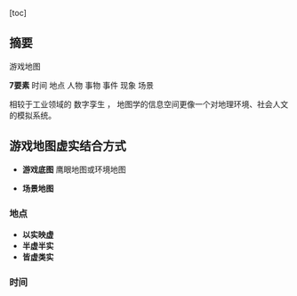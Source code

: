 [toc]

## 摘要

游戏地图

**7要素**
时间
地点
人物
事物
事件
现象
场景


相较于工业领域的 数字孪生 ， 地图学的信息空间更像一个对地理环境、社会人文的模拟系统。

## 游戏地图虚实结合方式

+ **游戏底图**
鹰眼地图或环境地图



+ **场景地图**


### 地点
+ **以实映虚**
+ **半虚半实**
+ **皆虚类实**

### 时间












































































